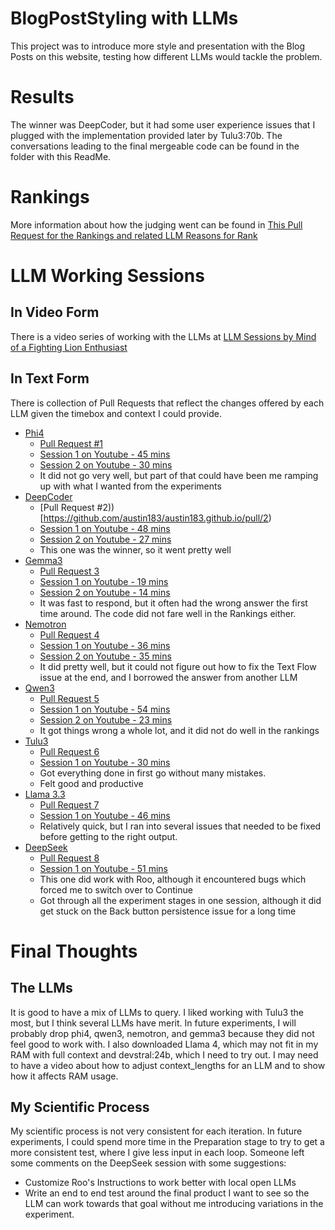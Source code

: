 # BlogPostStyling with LLMs
This project was to introduce more style and presentation with the Blog Posts on this website, testing how different LLMs would tackle the problem.

# Results
The winner was DeepCoder, but it had some user experience issues that I plugged with the implementation provided later by Tulu3:70b.  The conversations leading to the final mergeable code can be found in the folder with this ReadMe.

# Rankings
More information about how the judging went can be found in [This Pull Request for the Rankings and related LLM Reasons for Rank](https://github.com/austin183/austin183.github.io/pull/9)

# LLM Working Sessions
## In Video Form
There is a video series of working with the LLMs at [LLM Sessions by Mind of a Fighting Lion Enthusiast](https://youtube.com/playlist?list=PLeowZcBbLxmIrGq7r0j4TQe5DZUSErlwA&si=Gl_nVDUL1eJ0_6cw)

## In Text Form
There is collection of Pull Requests that reflect the changes offered by each LLM given the timebox and context I could provide.  

* [Phi4](https://ollama.com/library/phi4)
    * [Pull Request #1](https://github.com/austin183/austin183.github.io/pull/1)
    * [Session 1 on Youtube - 45 mins](https://youtu.be/PwHpRNKE_CI?si=3pYT1E26lFmUPk5m)
    * [Session 2 on Youtube - 30 mins](https://youtu.be/PwHpRNKE_CI?si=rqwHnSanI-JoX_5f)
    * It did not go very well, but part of that could have been me ramping up with what I wanted from the experiments
* [DeepCoder](https://ollama.com/library/deepcoder)
    * [Pull Request #2)) [https://github.com/austin183/austin183.github.io/pull/2)
    * [Session 1 on Youtube - 48 mins](https://youtu.be/e8g7e-XE8Eo?si=sMEYuGJXU60eP_4H)
    * [Session 2 on Youtube - 27 mins](https://youtu.be/7vBNuTRz-tQ?si=1oIzsKQ72iFyoE-C)
    * This one was the winner, so it went pretty well
* [Gemma3](https://ollama.com/library/gemma3)
    * [Pull Request 3](https://github.com/austin183/austin183.github.io/pull/3)
    * [Session 1 on Youtube - 19 mins](https://youtu.be/rIX8PLN32a0?si=dG0VT5adPQhsrJvO)
    * [Session 2 on Youtube - 14 mins](https://youtu.be/-MvyL5S5XsI?si=bnc0zNshF8MVMoRG)
    * It was fast to respond, but it often had the wrong answer the first time around.  The code did not fare well in the Rankings either.
* [Nemotron](https://ollama.com/library/nemotron)
    * [Pull Request 4](https://github.com/austin183/austin183.github.io/pull/4)
    * [Session 1 on Youtube - 36 mins](https://youtu.be/prWYFBV0SVE?si=-uhjsqO6_EO-xvdX)
    * [Session 2 on Youtube - 35 mins](https://youtu.be/YtbjNq5KiGQ?si=yt7e4x_vBaZXVJAG)
    * It did pretty well, but it could not figure out how to fix the Text Flow issue at the end, and I borrowed the answer from another LLM
* [Qwen3](https://ollama.com/library/qwen3:32b)
    * [Pull Request 5](https://github.com/austin183/austin183.github.io/pull/5)
    * [Session 1 on Youtube - 54 mins](https://youtu.be/O9TUZol3Jmc?si=_85HlP__cyLTm8-7)
    * [Session 2 on Youtube - 23 mins](https://youtu.be/T9EwLRMFpvs?si=Di-0u199bwwU_sLx)
    * It got things wrong a whole lot, and it did not do well in the rankings
* [Tulu3](https://ollama.com/library/tulu3:70b)
    * [Pull Request 6](https://github.com/austin183/austin183.github.io/pull/6)
    * [Session 1 on Youtube - 30 mins](https://youtu.be/ghcmkFK30Es)
    * Got everything done in first go without many mistakes.
    * Felt good and productive
* [Llama 3.3](https://ollama.com/library/llama3.3:70b)
    * [Pull Request 7](https://github.com/austin183/austin183.github.io/pull/7)
    * [Session 1 on Youtube - 46 mins](https://youtu.be/J44kalF2NH0)
    * Relatively quick, but I ran into several issues that needed to be fixed before getting to the right output.
* [DeepSeek](https://ollama.com/library/deepseek-r1:70b)
    * [Pull Request 8](https://github.com/austin183/austin183.github.io/pull/8)
    * [Session 1 on Youtube - 51 mins](https://youtu.be/lg4FsLYfd3g)
    * This one did work with Roo, although it encountered bugs which forced me to switch over to Continue
    * Got through all the experiment stages in one session, although it did get stuck on the Back button persistence issue for a long time

# Final Thoughts
## The LLMs
It is good to have a mix of LLMs to query.  I liked working with Tulu3 the most, but I think several LLMs have merit.  In future experiments, I will probably drop phi4, qwen3, nemotron, and gemma3 because they did not feel good to work with.  I also downloaded Llama 4, which may not fit in my RAM with full context and devstral:24b, which I need to try out.  I may need to have a video about how to adjust context_lengths for an LLM and to show how it affects RAM usage.

## My Scientific Process
My scientific process is not very consistent for each iteration.  In future experiments, I could spend more time in the Preparation stage to try to get a more consistent test, where I give less input in each loop.  Someone left some comments on the DeepSeek session with some suggestions:
* Customize Roo's Instructions to work better with local open LLMs
* Write an end to end test around the final product I want to see so the LLM can work towards that goal without me introducing variations in the experiment.
